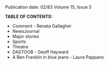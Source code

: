 Publication date: 02/83
Volume 15, Issue 5

**TABLE OF CONTENTS:**
- Comment - Renata Gallagher
- NewsJournal
- Major stories
- Sports
- Theatre
- DASTOOB - Geoff Hayward
- A Ben Franklin in blue jeans - Laura Pappano

